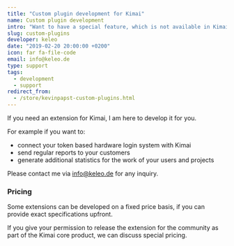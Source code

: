 ```yaml
---
title: "Custom plugin development for Kimai"
name: Custom plugin development
intro: "Want to have a special feature, which is not available in Kimai? I can develop it for you!"
slug: custom-plugins
developer: keleo
date: "2019-02-20 20:00:00 +0200"
icon: far fa-file-code
email: info@keleo.de
type: support
tags:
  - development
  - support
redirect_from:
  - /store/kevinpapst-custom-plugins.html
---
```


If you need an extension for Kimai, I am here to develop it for you. 

For example if you want to: 

- connect your token based hardware login system with Kimai 
- send regular reports to your customers
- generate additional statistics for the work of your users and projects

Please contact me via [info@keleo.de](mailto:info@keleo.de) for any inquiry.

### Pricing
 
Some extensions can be developed on a fixed price basis, if you can provide exact specifications upfront.

If you give your permission to release the extension for the community as part of the Kimai core product, 
we can discuss special pricing.  


